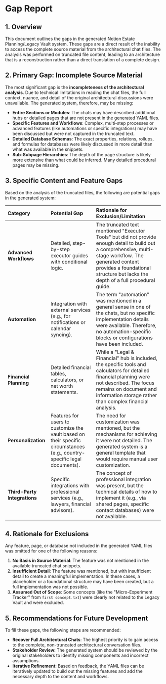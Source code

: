 # Gap Report

## 1. Overview

This document outlines the gaps in the generated Notion Estate Planning/Legacy Vault system. These gaps are a direct result of the inability to access the complete source material from the architectural chat files. The analysis was performed on truncated file content, leading to an architecture that is a reconstruction rather than a direct translation of a complete design.

## 2. Primary Gap: Incomplete Source Material

The most significant gap is the **incompleteness of the architectural analysis**. Due to technical limitations in reading the chat files, the full context, nuance, and detail of the original architectural discussions were unavailable. The generated system, therefore, may be missing:

*   **Entire Sections or Modules**: The chats may have described additional hubs or detailed pages that are not present in the generated YAML files.
*   **Specific Features and Workflows**: Complex, multi-step processes or advanced features (like automations or specific integrations) may have been discussed but were not captured in the truncated text.
*   **Detailed Database Schemas**: The exact properties, relations, rollups, and formulas for databases were likely discussed in more detail than what was available in the snippets.
*   **Sub-Subpage Hierarchies**: The depth of the page structure is likely more extensive than what could be inferred. Many detailed procedural pages may be missing.

## 3. Specific Content and Feature Gaps

Based on the analysis of the truncated files, the following are potential gaps in the generated system:

| Category | Potential Gap | Rationale for Exclusion/Limitation |
| :--- | :--- | :--- |
| **Advanced Workflows** | Detailed, step-by-step executor guides with conditional logic. | The truncated text mentioned "Executor Tools" but did not provide enough detail to build out a comprehensive, multi-stage workflow. The generated content provides a foundational structure but lacks the depth of a full procedural guide. |
| **Automation** | Integration with external services (e.g., for notifications or calendar syncing). | The term "automation" was mentioned in a general sense in one of the chats, but no specific implementation details were available. Therefore, no automation-specific blocks or configurations have been included. |
| **Financial Planning** | Detailed financial tables, calculators, or net worth statements. | While a "Legal & Financial" hub is included, the specific tools and calculators for detailed financial planning were not described. The focus remains on document and information storage rather than complex financial analysis. |
| **Personalization** | Features for users to customize the vault based on their specific circumstances (e.g., country-specific legal documents). | The need for customization was mentioned, but the mechanisms for achieving it were not detailed. The generated system is a general template that would require manual user customization. |
| **Third-Party Integrations** | Specific integrations with professional services (e.g., lawyers, financial advisors). | The concept of professional integration was present, but the technical details of how to implement it (e.g., via shared pages, specific contact databases) were not available. |

## 4. Rationale for Exclusions

Any feature, page, or database not included in the generated YAML files was omitted for one of the following reasons:

1.  **No Basis in Source Material**: The feature was not mentioned in the available truncated chat snippets.
2.  **Insufficient Detail**: The feature was mentioned, but with insufficient detail to create a meaningful implementation. In these cases, a placeholder or a foundational structure may have been created, but a full implementation was not possible.
3.  **Assumed Out of Scope**: Some concepts (like the "Micro-Experiment Tracker" from `first concept.txt`) were clearly not related to the Legacy Vault and were excluded.

## 5. Recommendations for Future Development

To fill these gaps, the following steps are recommended:

*   **Recover Full Architectural Chats**: The highest priority is to gain access to the complete, non-truncated architectural conversation files.
*   **Stakeholder Review**: The generated system should be reviewed by the original stakeholders to identify missing components and incorrect assumptions.
*   **Iterative Refinement**: Based on feedback, the YAML files can be iteratively updated to build out the missing features and add the necessary depth to the content and workflows.

